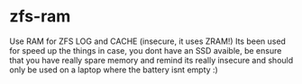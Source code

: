 # zfs-ram
Use RAM for ZFS LOG and CACHE (insecure, it uses ZRAM!)
Its been used for speed up the things in case, you dont have an SSD avaible, be ensure that you have really spare memory and remind its really insecure and should only be used on a laptop where the battery isnt empty :)
